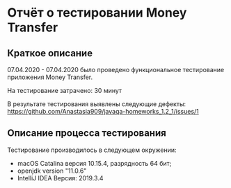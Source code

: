 # Отчёт о тестировании Money Transfer

## Краткое описание

07.04.2020 - 07.04.2020 было проведено функциональное тестирование приложения Money Transfer.

На тестирование затрачено: 30 минут

В результате тестирования выявлены следующие дефекты:
https://github.com/Anastasia909/javaqa-homeworks_1.2_1/issues/1

## Описание процесса тестирования
Тестирование производилось в следующем окружении:
* macOS Catalina версия 10.15.4, разрядность 64 бит;
* openjdk version "11.0.6"
* IntelliJ IDEA Версия: 2019.3.4